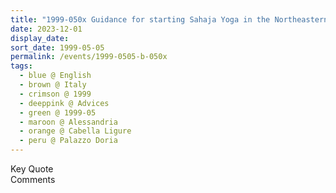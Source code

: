 ```yaml
---
title: "1999-050x Guidance for starting Sahaja Yoga in the Northeastern States of India, (likely) Palazzo Doria, Cabella Ligure, Alessandria, Italy"
date: 2023-12-01
display_date: 
sort_date: 1999-05-05
permalink: /events/1999-0505-b-050x
tags:
  - blue @ English
  - brown @ Italy
  - crimson @ 1999
  - deeppink @ Advices
  - green @ 1999-05
  - maroon @ Alessandria
  - orange @ Cabella Ligure
  - peru @ Palazzo Doria  
---
```


<wave-list>
  <list-title color="green" width="75">Key Quote</list-title>
  <list-item color="BlanchedAlmond"  width="200"></list-item>
  <list-item color="Lavender"></list-item>
  <list-item color="BlanchedAlmond"></list-item>
</wave-list>

<br>

<wave-list>
  <list-title color="green" width="75">Comments</list-title>
  <list-item color="BlanchedAlmond"  width="200"></list-item>
  <list-item color="Lavender"></list-item>
  <list-item color="BlanchedAlmond"></list-item>
</wave-list>